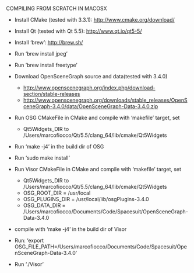 COMPILING FROM SCRATCH IN MACOSX

- Install CMake (tested with 3.3.1): http://www.cmake.org/download/

- Install Qt (tested with Qt 5.5): http://www.qt.io/qt5-5/

- Install ‘brew’: http://brew.sh/

- Run ‘brew install jpeg’

- Run ’brew install freetype’

- Download OpenSceneGraph source and data(tested with 3.4.0)
	- http://www.openscenegraph.org/index.php/download-section/stable-releases
	- http://www.openscenegraph.org/downloads/stable_releases/OpenSceneGraph-3.4.0/data/OpenSceneGraph-Data-3.4.0.zip

- Run OSG CMakeFile in CMake and compile with ‘makefile’ target, set
	- Qt5Widgets_DIR to /Users/marcofiocco/Qt/5.5/clang_64/lib/cmake/Qt5Widgets

- Run ‘make -j4’ in the build dir of OSG

- Run ‘sudo make install’

- Run Visor CMakeFile in CMake and compile with ‘makefile’ target, set
	- Qt5Widgets_DIR to /Users/marcofiocco/Qt/5.5/clang_64/lib/cmake/Qt5Widgets
	- OSG_ROOT_DIR = /usr/local
	- OSG_PLUGINS_DIR = /usr/local/lib/osgPlugins-3.4.0
	- OSG_DATA_DIR = /Users/marcofiocco/Documents/Code/Spacesuit/OpenSceneGraph-Data-3.4.0

- compile with ‘make -j4’ in the build dir of Visor

- Run:
‘export OSG_FILE_PATH=/Users/marcofiocco/Documents/Code/Spacesuit/OpenSceneGraph-Data-3.4.0’

- Run ‘./Visor’